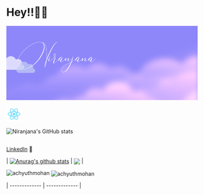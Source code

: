# Hey!!👋🏾
![image](https://github.com/Niranjana123-art/Niranjana/blob/main/Niranjana.png)

<code><img height="40" alt="react" src="https://raw.githubusercontent.com/github/explore/80688e429a7d4ef2fca1e82350fe8e3517d3494d/topics/react/react.png "></code>

![Niranjana's GitHub stats](https://github-readme-stats.vercel.app/api?username=Niranjana123-art&show_icons=true&theme=react)
##
<a href="https://www.linkedin.com/in/monicampowell/">LinkedIn</a> 💼


| <a href="https://github.com/Niranjana123/github-readme-stats"><img align="center" src="https://github-readme-stats.vercel.app/api?username=Niranjana123&show_icons=true&include_all_commits=true&theme=buefy&hide_border=true" alt="Anurag's github stats" /></a> | <a href="https://github.com/Niranjana123/github-readme-stats"><img align="center" src="https://github-readme-stats.vercel.app/api/top-langs/?username=Niranjana123&layout=compact&theme=buefy&hide_border=true" /></a> |

<p><img align="left" src="https://github-readme-stats.vercel.app/api/top-langs?username=Niranjana123&show_icons=true&locale=en&layout=compact" alt="achyuthmohan" /></p>

<p>&nbsp;<img align="center" src="https://github-readme-stats.vercel.app/api?username=Niranjana123&show_icons=true&locale=en" alt="achyuthmohan" /></p>
| ------------- | ------------- |

